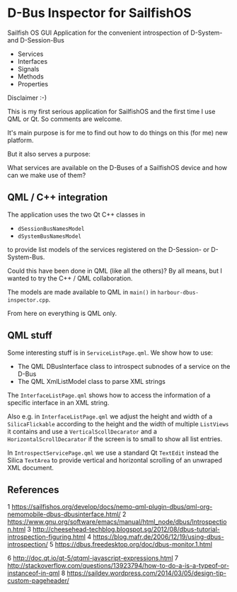 D-Bus Inspector for SailfishOS
==============================
Sailfish OS GUI Application for the convenient introspection of D-System- and D-Session-Bus 
- Services
- Interfaces
- Signals
- Methods
- Properties

Disclaimer :-)

This is my first serious application for SailfishOS and the first time I use QML or Qt. 
So comments are welcome.

It's main purpose is for me to find out how to do things on this (for me) new platform.

But it also serves a purpose:

What services are available on the D-Buses of a SailfishOS device and how can we make use of them?

QML / C++ integration
---------------------
The application uses the two Qt C++ classes in
- `dSessionBusNamesModel`
- `dSystemBusNamesModel`

to provide list models of the services registered on the D-Session- or D-System-Bus.

Could this have been done in QML (like all the others)? By all means, but I wanted to try the C++ / QML collaboration.

The models are made available to QML in `main()` in `harbour-dbus-inspector.cpp`.

From here on everything is QML only.

QML stuff
---------
Some interesting stuff is in `ServiceListPage.qml`. We show how to use:
- The QML DBusInterface class to introspect subnodes of a service on the D-Bus
- The QML XmlListModel class to parse XML strings

The `InterfaceListPage.qml` shows how to access the information of a specific interface in an XML string.

Also e.g. in `InterfaceListPage.qml` we
adjust the height and width of a `SilicaFlickable` according to the height and the width of multiple `ListViews`
it contains and use a `VerticalScollDecarator` and a `HorizontalScrollDecarator` if the screen is to small
to show all list entries.

In `IntrospectServicePage.qml` we use a standard Qt `TextEdit` instead the Silica `TextArea` to provide vertical and
horizontal scrolling of an unwraped XML document.

References
----------
1 https://sailfishos.org/develop/docs/nemo-qml-plugin-dbus/qml-org-nemomobile-dbus-dbusinterface.html/
2 https://www.gnu.org/software/emacs/manual/html_node/dbus/Introspection.html
3 http://cheesehead-techblog.blogspot.sg/2012/08/dbus-tutorial-introspection-figuring.html
4 https://blog.mafr.de/2006/12/19/using-dbus-introspection/
5 https://dbus.freedesktop.org/doc/dbus-monitor.1.html

6 http://doc.qt.io/qt-5/qtqml-javascript-expressions.html
7 http://stackoverflow.com/questions/13923794/how-to-do-a-is-a-typeof-or-instanceof-in-qml
8 https://saildev.wordpress.com/2014/03/05/design-tip-custom-pageheader/
